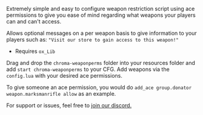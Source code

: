 Extremely simple and easy to configure weapon restriction script using ace permissions to give you ease of mind regarding what weapons your players can and can't access.

Allows optional messages on a per weapon basis to give information to your players such as:
`"Visit our store to gain access to this weapon!"`
- Requires `ox_Lib`

Drag and drop the `chroma-weaponperms` folder into your resources folder and add `start chroma-weaponperms` to your CFG.
Add weapons via the `config.lua` with your desired ace permissions.

To give someone an ace permission, you would do `add_ace group.donator weapon.marksmanrifle allow` as an example.

For support or issues, feel free to [join our discord.](https://discord.gg/chromalabs)
